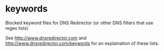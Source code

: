 # keywords
Blocked keyword files for DNS Redirector (or other DNS filters that use regex lists)

See http://www.dnsredirector.com and http://www.dnsredirector.com/keywords for an explaination of these lists.
